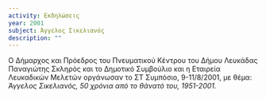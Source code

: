 ```yaml
---
activity: Εκδηλώσεις
year: 2001
subject: Άγγελος Σικελιανός
description: ""
---
```


Ο Δήμαρχος και Πρόεδρος του Πνευματικού Κέντρου του Δήμου Λευκάδας Παναγιώτης Σκληρός και το Δημοτικό Συμβούλιο και η Εταιρεία Λευκαδικών Μελετών οργάνωσαν το ΣΤ Συμπόσιο, 9-11/8/2001, με θέμα: *Άγγελος Σικελιανός, 50 χρόνια από το θάνατό του, 1951-2001.*
